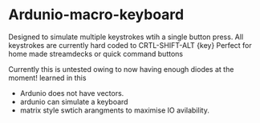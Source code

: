 # Ardunio-macro-keyboard
 Designed to simulate multiple keystrokes wtih a single button press. All keystrokes are currently hard coded to CRTL-SHIFT-ALT {key}
 Perfect for home made streamdecks or quick command buttons
 
Currently this is untested owing to now having enough diodes at the moment!
learned in this
- Ardunio does not have vectors.
- ardunio can simulate a keyboard
- matrix style swtich arangments to maximise IO avilability.
